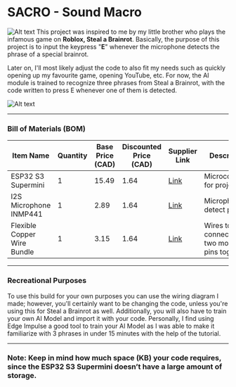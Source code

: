 # **SACRO - Sound Macro**
![Alt text](https://i.imgur.com/TT7PFG5.jpeg)
This project was inspired to me by my little brother who plays the infamous game on **Roblox, Steal a Brainrot**. Basically, the purpose of this project is to input the keypress "**E**" whenever the microphone detects the phrase of a special brainrot. 

Later on, I'll most likely adjust the code to also fit my needs such as quickly opening up my favourite game, opening YouTube, etc. For now, the AI module is trained to recognize three phrases from Steal a Brainrot, with the code written to press E whenever one of them is detected.

![Alt text](https://uk.moyens.net/wp-content/uploads/2025/07/Unlocking-Secret-Brainrots-Master-Steal-a-Brainrot-Game-Tips.webp.jpeg)

---

### **Bill of Materials (BOM)**

| Item Name | Quantity | Base Price (CAD) | Discounted Price (CAD) | Supplier Link | Description |
|-----------|---------|-----------------|------------------------|---------------|-------------|
| ESP32 S3 Supermini | 1 | 15.49 | 1.64 | [Link](https://www.aliexpress.com/item/1005009437349894.html) | Microcontroller for project |
| I2S Microphone INMP441 | 1 | 2.89 | 1.64 | [Link](https://www.aliexpress.com/item/1005006740892303.html) | Microphone to detect phrases |
| Flexible Copper Wire Bundle | 1 | 3.15 | 1.64 | [Link](https://www.aliexpress.com/item/1005006467312913.html) | Wires to connect the two module's pins together |
---
### **Recreational Purposes**
To use this build for your own purposes you can use the wiring diagram I made; however, you'll certainly want to be changing the code, unless you're using this for Steal a Brainrot as well. Additionally, you will also have to train your own AI Model and import it with your code. Personally, I find using Edge Impulse a good tool to train your AI Model as I was able to make it familiarize with 3 phrases in under 15 minutes with the help of the tutorial.

---
### **Note**: Keep in mind how much space (KB) your code requires, since the ESP32 S3 Supermini doesn’t have a large amount of storage.
